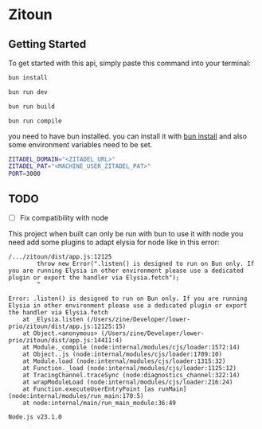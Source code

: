 # Zitoun

## Getting Started

To get started with this api, simply paste this command into your terminal:

```sh
bun install

bun run dev

bun run build

bun run compile
```

you need to have bun installed. you can install it with [bun install](https://bun.sh/install) and also some environment variables need to be set.

```sh
ZITADEL_DOMAIN="<ZITADEL_URL>"
ZITADEL_PAT="<MACHINE_USER_ZITADEL_PAT>"
PORT=3000
```

## TODO

- [ ] Fix compatibility with node

This project when built can only be run with bun to use it with node you need add some plugins to adapt elysia for node like in this error:

```plaintext
/.../zitoun/dist/app.js:12125
        throw new Error(".listen() is designed to run on Bun only. If you are running Elysia in other environment please use a dedicated plugin or export the handler via Elysia.fetch");
        ^

Error: .listen() is designed to run on Bun only. If you are running Elysia in other environment please use a dedicated plugin or export the handler via Elysia.fetch
    at _Elysia.listen (/Users/zine/Developer/lower-prio/zitoun/dist/app.js:12125:15)
    at Object.<anonymous> (/Users/zine/Developer/lower-prio/zitoun/dist/app.js:14411:4)
    at Module._compile (node:internal/modules/cjs/loader:1572:14)
    at Object..js (node:internal/modules/cjs/loader:1709:10)
    at Module.load (node:internal/modules/cjs/loader:1315:32)
    at Function._load (node:internal/modules/cjs/loader:1125:12)
    at TracingChannel.traceSync (node:diagnostics_channel:322:14)
    at wrapModuleLoad (node:internal/modules/cjs/loader:216:24)
    at Function.executeUserEntryPoint [as runMain] (node:internal/modules/run_main:170:5)
    at node:internal/main/run_main_module:36:49

Node.js v23.1.0
```
